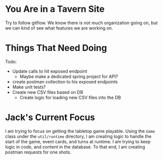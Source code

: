 # You Are in a Tavern Site

Try to follow gitflow. We know there is not much organization going on, but we can kind of see what features we are working on.

# Things That Need Doing
Todo:
- Update calls to hit exposed endpoint
  - Maybe make a dedicated spring project for API?
- create postman collection to his exposed endpoints
- Make unit tests?
- Create new CSV files based on DB
  - Create logic for loading new CSV files into the DB

# Jack's Current Focus
I am trying to focus on getting the tabletop game playable. Using the `Game` class under the `util/runtime` directory, I am creating logic to handle the start of the game, event cards, and turns at runtime. I am trying to keep logic in code, and content in the database. To that end, I am creating postman requests for one shots.